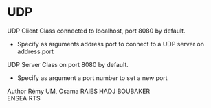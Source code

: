 # UDP

UDP Client Class connected to localhost, port 8080 by default.
 * Specify as arguments address port to connect to a UDP server on address:port
 
UDP Server Class on port 8080 by default.
 * Specify as argument a port number to set a new port
 
Author Rémy UM, Osama RAIES HADJ BOUBAKER\
ENSEA RTS
